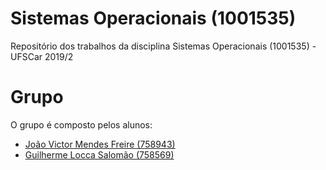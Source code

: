 # Sistemas Operacionais (1001535)
Repositório dos trabalhos da disciplina Sistemas Operacionais (1001535) - UFSCar 2019/2

# Grupo
O grupo é composto pelos alunos:
- [João Victor Mendes Freire (758943)](https://github.com/joaovicmendes)
- [Guilherme Locca Salomão (758569)](https://github.com/Caotichazard)
